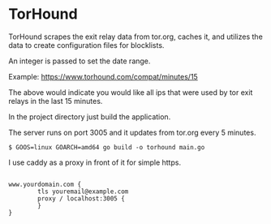 # TorHound 

TorHound scrapes the exit relay data from tor.org, caches it, and utilizes the data to create configuration files for blocklists.

An integer is passed to set the date range.

Example: https://www.torhound.com/compat/minutes/15

The above would indicate you would like all ips that were used by tor exit relays in the last 15 minutes.

In the project directory just build the application.

The server runs on port 3005 and it updates from tor.org every 5 minutes.

```$ GOOS=linux GOARCH=amd64 go build -o torhound main.go```

I use caddy as a proxy in front of it for simple https.

```

www.yourdomain.com {
        tls youremail@example.com
        proxy / localhost:3005 {
        }
}
```
